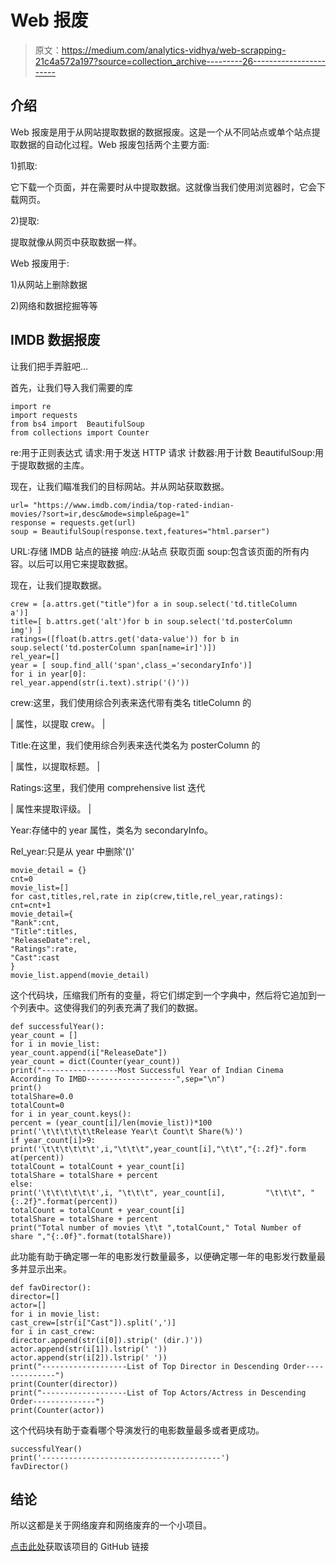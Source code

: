 # Web 报废

> 原文：<https://medium.com/analytics-vidhya/web-scrapping-21c4a572a197?source=collection_archive---------26----------------------->

## 介绍

Web 报废是用于从网站提取数据的数据报废。这是一个从不同站点或单个站点提取数据的自动化过程。Web 报废包括两个主要方面:

1)抓取:

它下载一个页面，并在需要时从中提取数据。这就像当我们使用浏览器时，它会下载网页。

2)提取:

提取就像从网页中获取数据一样。

Web 报废用于:

1)从网站上删除数据

2)网络和数据挖掘等等

## IMDB 数据报废

让我们把手弄脏吧…

首先，让我们导入我们需要的库

```
import re
import requests
from bs4 import  BeautifulSoup
from collections import Counter
```

re:用于正则表达式
请求:用于发送 HTTP 请求
计数器:用于计数
BeautifulSoup:用于提取数据的主库。

现在，让我们瞄准我们的目标网站。并从网站获取数据。

```
url= "https://www.imdb.com/india/top-rated-indian-                   movies/?sort=ir,desc&mode=simple&page=1"
response = requests.get(url)
soup = BeautifulSoup(response.text,features="html.parser")
```

URL:存储 IMDB 站点的链接
响应:从站点
获取页面 soup:包含该页面的所有内容。以后可以用它来提取数据。

现在，让我们提取数据。

```
crew = [a.attrs.get("title")for a in soup.select('td.titleColumn            a')]
title=[ b.attrs.get('alt')for b in soup.select('td.posterColumn              img') ]
ratings=([float(b.attrs.get('data-value')) for b in                  soup.select('td.posterColumn span[name=ir]')])
rel_year=[]
year = [ soup.find_all('span',class_='secondaryInfo')]
for i in year[0]:
rel_year.append(str(i.text).strip('()'))
```

crew:这里，我们使用综合列表来迭代带有类名 titleColumn 的

| 属性，以提取 crew。 |

Title:在这里，我们使用综合列表来迭代类名为 posterColumn 的

| 属性，以提取标题。 |

Ratings:这里，我们使用 comprehensive list 迭代

| 属性来提取评级。 |

Year:存储中的 year 属性，类名为 secondaryInfo。

Rel_year:只是从 year 中删除'()'

```
movie_detail = {}
cnt=0
movie_list=[]
for cast,titles,rel,rate in zip(crew,title,rel_year,ratings):
cnt=cnt+1
movie_detail={
"Rank":cnt,
"Title":titles,
"ReleaseDate":rel,
"Ratings":rate,
"Cast":cast
}
movie_list.append(movie_detail)
```

这个代码块，压缩我们所有的变量，将它们绑定到一个字典中，然后将它追加到一个列表中。这使得我们的列表充满了我们的数据。

```
def successfulYear():
year_count = []
for i in movie_list:
year_count.append(i["ReleaseDate"])
year_count = dict(Counter(year_count))
print("-----------------Most Successful Year of Indian Cinema        According To IMBD--------------------",sep="\n")
print()
totalShare=0.0
totalCount=0
for i in year_count.keys():
percent = (year_count[i]/len(movie_list))*100
print('\t\t\t\t\t\tRelease Year\t Count\t Share(%)')
if year_count[i]>9:
print('\t\t\t\t\t\t',i,"\t\t\t",year_count[i],"\t\t","{:.2f}".form   at(percent))
totalCount = totalCount + year_count[i]
totalShare = totalShare + percent
else:
print('\t\t\t\t\t\t',i, "\t\t\t", year_count[i],         "\t\t\t", "{:.2f}".format(percent))
totalCount = totalCount + year_count[i]
totalShare = totalShare + percent
print("Total number of movies \t\t ",totalCount," Total Number of share ","{:.0f}".format(totalShare))
```

此功能有助于确定哪一年的电影发行数量最多，以便确定哪一年的电影发行数量最多并显示出来。

```
def favDirector():
director=[]
actor=[]
for i in movie_list:
cast_crew=[str(i["Cast"]).split(',')]
for i in cast_crew:
director.append(str(i[0]).strip(' (dir.)'))
actor.append(str(i[1]).lstrip(' '))
actor.append(str(i[2]).lstrip(' '))
print("-------------------List of Top Director in Descending Order---- ----------")
print(Counter(director))
print("-------------------List of Top Actors/Actress in Descending      Order--------------")
print(Counter(actor))
```

这个代码块有助于查看哪个导演发行的电影数量最多或者更成功。

```
successfulYear()
print('----------------------------------------')
favDirector()
```

## 结论

所以这都是关于网络废弃和网络废弃的一个小项目。

[点击此处](https://github.com/ParthNipunDave/WebScrapping)获取该项目的 GitHub 链接